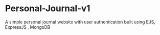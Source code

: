 # Personal-Journal-v1
A simple personal journal website with user authentication built using EJS, ExpressJS , MongoDB
